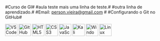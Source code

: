 #Curso de GI#
#aula teste mais uma linha de teste.#
#outra linha de aprendizado.#
#Email: person.vieira@gmail.com #
#Configurando o Git no GitHub#


<p align="left">
  <img src="https://cdn.jsdelivr.net/gh/devicons/devicon/icons/vscode/vscode-original.svg" width="40" height="40" alt="VS Code"/>
  <img src="https://cdn.jsdelivr.net/gh/devicons/devicon/icons/github/github-original.svg" width="40" height="40" alt="GitHub"/>
  <img src="https://cdn.jsdelivr.net/gh/devicons/devicon/icons/html5/html5-original.svg" width="40" height="40" alt="HTML5"/>
  <img src="https://cdn.jsdelivr.net/gh/devicons/devicon/icons/css3/css3-original.svg" width="40" height="40" alt="CSS3"/>
  <img src="https://cdn.jsdelivr.net/gh/devicons/devicon/icons/javascript/javascript-original.svg" width="40" height="40" alt="JavaScript"/>
  <img src="https://upload.wikimedia.org/wikipedia/commons/2/2b/Kali-dragon-icon.svg" width="40" height="40" alt="Kali Linux"/>
  <img src="https://img.icons8.com/color/48/000000/windows-10.png" width="40" height="40" alt="Windows"/>
  <img src="https://upload.wikimedia.org/wikipedia/commons/a/af/Tux.png" width="40" height="40" alt="Linux"/>
</> 

